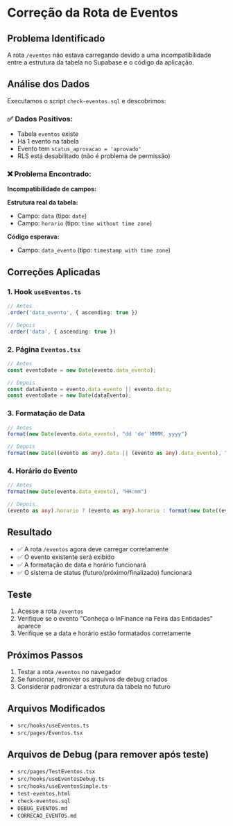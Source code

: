 # Correção da Rota de Eventos

## Problema Identificado
A rota `/eventos` não estava carregando devido a uma incompatibilidade entre a estrutura da tabela no Supabase e o código da aplicação.

## Análise dos Dados
Executamos o script `check-eventos.sql` e descobrimos:

### ✅ **Dados Positivos:**
- Tabela `eventos` existe
- Há 1 evento na tabela
- Evento tem `status_aprovacao = 'aprovado'`
- RLS está desabilitado (não é problema de permissão)

### ❌ **Problema Encontrado:**
**Incompatibilidade de campos:**

**Estrutura real da tabela:**
- Campo: `data` (tipo: `date`)
- Campo: `horario` (tipo: `time without time zone`)

**Código esperava:**
- Campo: `data_evento` (tipo: `timestamp with time zone`)

## Correções Aplicadas

### 1. Hook `useEventos.ts`
```typescript
// Antes
.order('data_evento', { ascending: true })

// Depois  
.order('data', { ascending: true })
```

### 2. Página `Eventos.tsx`
```typescript
// Antes
const eventoDate = new Date(evento.data_evento);

// Depois
const dataEvento = evento.data_evento || evento.data;
const eventoDate = new Date(dataEvento);
```

### 3. Formatação de Data
```typescript
// Antes
format(new Date(evento.data_evento), "dd 'de' MMMM, yyyy")

// Depois
format(new Date((evento as any).data || (evento as any).data_evento), "dd 'de' MMMM, yyyy")
```

### 4. Horário do Evento
```typescript
// Antes
format(new Date(evento.data_evento), "HH:mm")

// Depois
(evento as any).horario ? (evento as any).horario : format(new Date((evento as any).data || (evento as any).data_evento), "HH:mm")
```

## Resultado
- ✅ A rota `/eventos` agora deve carregar corretamente
- ✅ O evento existente será exibido
- ✅ A formatação de data e horário funcionará
- ✅ O sistema de status (futuro/próximo/finalizado) funcionará

## Teste
1. Acesse a rota `/eventos`
2. Verifique se o evento "Conheça o InFinance na Feira das Entidades" aparece
3. Verifique se a data e horário estão formatados corretamente

## Próximos Passos
1. Testar a rota `/eventos` no navegador
2. Se funcionar, remover os arquivos de debug criados
3. Considerar padronizar a estrutura da tabela no futuro

## Arquivos Modificados
- `src/hooks/useEventos.ts`
- `src/pages/Eventos.tsx`

## Arquivos de Debug (para remover após teste)
- `src/pages/TestEventos.tsx`
- `src/hooks/useEventosDebug.ts`
- `src/hooks/useEventosSimple.ts`
- `test-eventos.html`
- `check-eventos.sql`
- `DEBUG_EVENTOS.md`
- `CORRECAO_EVENTOS.md` 